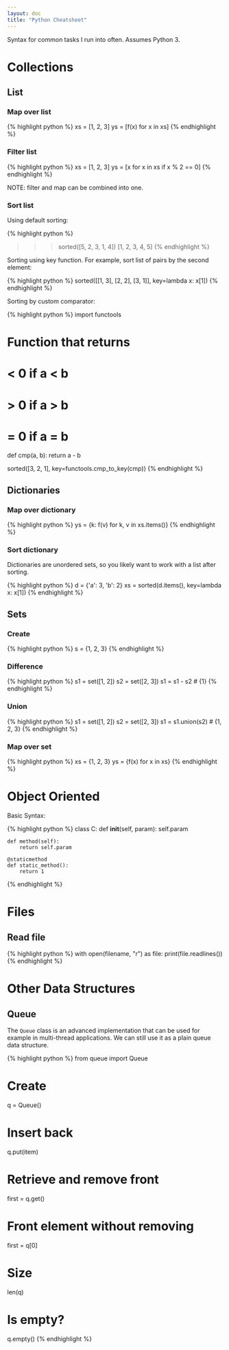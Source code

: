 ```yaml
---
layout: doc
title: "Python Cheatsheet"
---
```


Syntax for common tasks I run into often. Assumes Python 3.

# Collections

## List

### Map over list

{% highlight python %}
xs = [1, 2, 3]
ys = [f(x) for x in xs]
{% endhighlight %}

### Filter list

{% highlight python %}
xs = [1, 2, 3]
ys = [x for x in xs if x % 2 == 0]
{% endhighlight %}

NOTE: filter and map can be combined into one.

### Sort list

Using default sorting:

{% highlight python %}
>>> sorted([5, 2, 3, 1, 4])
[1, 2, 3, 4, 5]
{% endhighlight %}

Sorting using key function. For example, sort list of pairs by the second element:

{% highlight python %}
sorted([[1, 3], [2, 2], [3, 1]], key=lambda x: x[1])
{% endhighlight %}

Sorting by custom comparator:

{% highlight python %}
import functools

# Function that returns
# < 0 if a < b
# > 0 if a > b
# = 0 if a = b
def cmp(a, b):
    return a - b

sorted([3, 2, 1], key=functools.cmp_to_key(cmp))
{% endhighlight %}

## Dictionaries

### Map over dictionary

{% highlight python %}
ys = {k: f(v) for k, v in xs.items()}
{% endhighlight %}

### Sort dictionary

Dictionaries are unordered sets, so you likely want to work with a list after sorting.

{% highlight python %}
d = {'a': 3, 'b': 2}
xs = sorted(d.items(), key=lambda x: x[1])
{% endhighlight %}

## Sets

### Create

{% highlight python %}
s = {1, 2, 3}
{% endhighlight %}

### Difference

{% highlight python %}
s1 = set([1, 2])
s2 = set([2, 3])
s1 = s1 - s2 # {1}
{% endhighlight %}

### Union

{% highlight python %}
s1 = set([1, 2])
s2 = set([2, 3])
s1 = s1.union(s2) # {1, 2, 3}
{% endhighlight %}

### Map over set

{% highlight python %}
xs = {1, 2, 3}
ys = {f(x) for x in xs}
{% endhighlight %}


# Object Oriented

Basic Syntax:

{% highlight python %}
class C:
    def __init__(self, param):
        self.param

    def method(self):
        return self.param

    @staticmethod
    def static_method():
        return 1
{% endhighlight %}


# Files

## Read file

{% highlight python %}
with open(filename, "r") as file:
    print(file.readlines())
{% endhighlight %}

# Other Data Structures

## Queue

The `Queue` class is an advanced implementation that can be used for example in multi-thread applications. We can still use it as a plain queue data structure.

{% highlight python %}
from queue import Queue

# Create
q = Queue()

# Insert back
q.put(item)

# Retrieve and remove front
first = q.get()

# Front element without removing
first = q[0]

# Size
len(q)

# Is empty?
q.empty()
{% endhighlight %}
